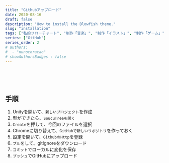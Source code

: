 ```yaml
---
title: "Githubアップロード"
date: 2020-08-16
draft: false
description: "How to install the Blowfish theme."
slug: "installation"
tags: ["私的フローチャート", "制作「音楽」", "制作「イラスト」", "制作「ゲーム」", "雑日記"]
series: ["GitHub"]
series_order: 2
# authors:
#  - "nunocoracao"
# showAuthorsBadges : false 
---
```






<br><br><br>
## 手順

1. Unityを開いて、```新しいプロジェクト```を作成
2. 型ができたら、```SoucuTreeを開く```
3. ```Create```を押して、今回のファイルを選択
4. Chromeに切り替えて、```GitHubで新しいリポジトリ```を作っておく
5. 設定を開いて、```GithubのHttp```を登録
6. ```プル```をして、gitIgnoreをダウンロード
7. ```コミット```でローカルに変化を保存
8. ```プッシュ```でGitHubにアップロード










